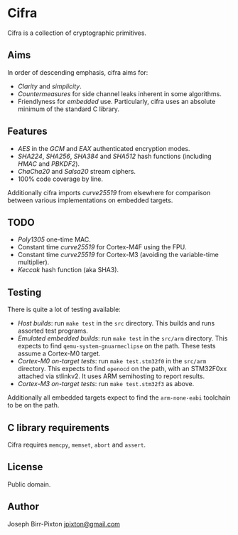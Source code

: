 Cifra
=====
Cifra is a collection of cryptographic primitives.

Aims
----
In order of descending emphasis, cifra aims for:

* *Clarity* and *simplicity*.
* *Countermeasures* for side channel leaks inherent in some
  algorithms.
* Friendlyness for *embedded* use.  Particularly, cifra uses an
  absolute minimum of the standard C library.

Features
--------
* *AES* in the *GCM* and *EAX* authenticated encryption modes.
* *SHA224*, *SHA256*, *SHA384* and *SHA512* hash functions (including *HMAC* and *PBKDF2*).
* *ChaCha20* and *Salsa20* stream ciphers.
* 100% code coverage by line.

Additionally cifra imports *curve25519* from elsewhere for comparison
between various implementations on embedded targets.

TODO
----
* *Poly1305* one-time MAC.
* Constant time *curve25519* for Cortex-M4F using the FPU.
* Constant time *curve25519* for Cortex-M3 (avoiding the variable-time multiplier).
* *Keccak* hash function (aka SHA3).

Testing
-------
There is quite a lot of testing available:

* *Host builds*: run `make test` in the `src` directory.  This builds and
  runs assorted test programs.
* *Emulated embedded builds*: run `make test` in the `src/arm` directory.  This
  expects to find `qemu-system-gnuarmeclipse` on the path.  These tests assume
  a Cortex-M0 target.
* *Cortex-M0 on-target tests*: run `make test.stm32f0` in the `src/arm` directory.
  This expects to find `openocd` on the path, with an STM32F0xx attached via
  stlinkv2.  It uses ARM semihosting to report results.
* *Cortex-M3 on-target tests*: run `make test.stm32f3` as above.

Additionally all embedded targets expect to find the `arm-none-eabi` toolchain
to be on the path.

C library requirements
----------------------
Cifra requires `memcpy`, `memset`, `abort` and `assert`.

License
-------
Public domain.

Author
------
Joseph Birr-Pixton <jpixton@gmail.com>
